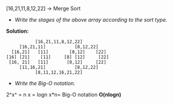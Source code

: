 [16,21,11,8,12,22] -> Merge Sort


* *Write the stages of the above array according to the sort type.*

**Solution:**
```
           [16,21,11,8,12,22]
     [16,21,11]           [8,12,22]
  [16,21]   [11]        [8,12]    [22]
[16] [21]    [11]     [8] [12]     [22]
 [16, 21]   [11]       [8,12]     [22]
     [11,16,21]           [8,12,22]
           [8,11,12,16,21,22]
```

* *Write the Big-O notation.*

2^x^ = n
x = logn
x*n= Big-O notation
**O(nlogn)**
